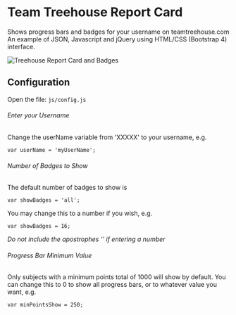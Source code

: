 # Team Treehouse Report Card
Shows progress bars and badges for your username on teamtreehouse.com
An example of JSON, Javascript and jQuery using HTML/CSS (Bootstrap 4) interface.

![Treehouse Report Card and Badges](https://nikimolnar.uk/github/img/report_card.jpg)

## Configuration
Open the file:
```js/config.js```

###### Enter your Username
Change the userName variable from 'XXXXX' to your username, e.g. 
```
var userName = 'myUserName';
```
###### Number of Badges to Show
The default number of badges to show is
```
var showBadges = 'all';
```
You may change this to a number if you wish, e.g.
```
var showBadges = 16;
```
*Do not include the apostrophes '' if entering a number*

###### Progress Bar Minimum Value
Only subjects with a minimum points total of 1000 will show by default. You can change this to 0 to show all progress bars, or to whatever value you want, e.g.
```
var minPointsShow = 250;
